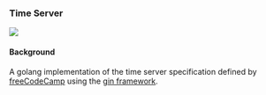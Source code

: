 ### Time Server

<img src="https://github.com/ammiranda/timeserver/workflows/Test/badge.svg" />

#### Background

A golang implementation of the time server specification defined by [freeCodeCamp](https://curse-arrow.glitch.me/) using the [gin framework](https://github.com/gin-gonic/gin).
